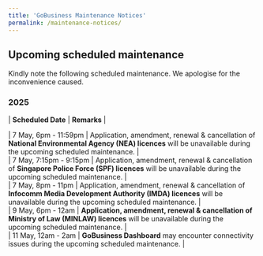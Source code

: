 ```yaml
---
title: 'GoBusiness Maintenance Notices'
permalink: /maintenance-notices/
---
```


## Upcoming scheduled maintenance

Kindly note the following scheduled maintenance. We apologise for the inconvenience caused. 


### 2025 

| **Scheduled Date** | **Remarks** |  

   


 
| 7 May, 6pm - 11:59pm | Application, amendment, renewal & cancellation of **National Environmental Agency (NEA) licences** will be unavailable during the upcoming scheduled maintenance. |         
| 7 May, 7:15pm - 9:15pm | Application, amendment, renewal & cancellation of **Singapore Police Force (SPF) licences** will be unavailable during the upcoming scheduled maintenance. |       
| 7 May, 8pm - 11pm | Application, amendment, renewal & cancellation of **Infocomm Media Development Authority (IMDA) licences** will be unavailable during the upcoming scheduled maintenance. |      
| 9 May, 6pm - 12am | **Application, amendment, renewal & cancellation of Ministry of Law (MINLAW) licences** will be unavailable during the upcoming scheduled maintenance. |    
| 11 May, 12am - 2am | **GoBusiness Dashboard** may encounter connectivity issues during the upcoming scheduled maintenance. |   


<script src="/jquery/jquery.min.js"></script> <script src="/jquery/resize-tables.js"></script>
